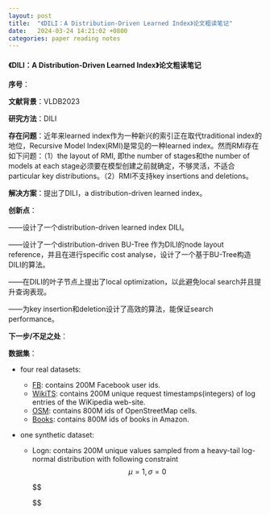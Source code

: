 ```yaml
---
layout: post
title:  "《DILI：A Distribution-Driven Learned Index》论文粗读笔记"
date:   2024-03-24 14:21:02 +0800
categories: paper reading notes
---
```




#### 《DILI：A Distribution-Driven Learned Index》论文粗读笔记

**序号**：

**文献背景**：VLDB2023

**研究方法**：DILI

**存在问题**：近年来learned index作为一种新兴的索引正在取代traditional index的地位，Recursive Model Index(RMI)是常见的一种learned index。然而RMI存在如下问题：（1）the layout of RMI, 即the number of stages和the number of models at each stage必须要在模型创建之前就确定，不够灵活，不适合particular key distributions。（2）RMI不支持key insertions and deletions。

**解决方案**：提出了DILI，a distribution-driven learned index。

**创新点**：

——设计了一个distribution-driven learned index DILI。

——设计了一个distribution-driven BU-Tree 作为DILI的node layout reference，并且在进行specific cost analyse，设计了一个基于BU-Tree构造DILI的算法。

——在DILI的叶子节点上提出了local optimization，以此避免local search并且提升查询表现。

——为key insertion和deletion设计了高效的算法，能保证search performance。

**下一步/不足之处**：

**数据集**：

- four real datasets:

  - [FB](https://doi.org/10.7910/DVN/JGVF9A/Y54SI9):  contains 200M Facebook user ids.
  - [WikiTS](https://doi.org/10.7910/DVN/JGVF9A/SVN8PI): contains 200M unique request timestamps(integers) of log entries of the WiKipedia web-site.
  - [OSM](https://www.dropbox.com/s/j1d4ufn4fyb4po2/osm_cellids_800M_uint64.zst?dl=1): contains 800M ids of OpenStreetMap cells.
  - [Books](https://www.dropbox.com/s/y2u3nbanbnbmg7n/books_800M_uint64.zst?dl=1): contains 800M ids of books in Amazon.

- one synthetic dataset:

  - Logn: contains 200M unique values sampled from a heavy-tail log-normal distribution with following constraint
    $$
    \mu = 1, \sigma = 0
    $$

    $$
    
    $$

    

